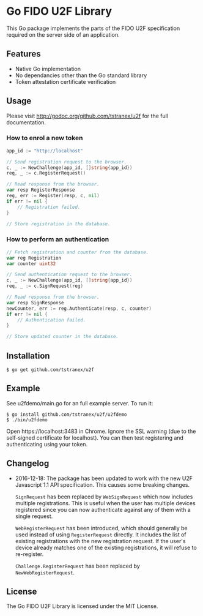 # Go FIDO U2F Library

This Go package implements the parts of the FIDO U2F specification required on
the server side of an application.

## Features

- Native Go implementation
- No dependancies other than the Go standard library
- Token attestation certificate verification

## Usage

Please visit http://godoc.org/github.com/tstranex/u2f for the full
documentation.

### How to enrol a new token

```go
app_id := "http://localhost"

// Send registration request to the browser.
c, _ := NewChallenge(app_id, []string{app_id})
req, _ := c.RegisterRequest()

// Read response from the browser.
var resp RegisterResponse
reg, err := Register(resp, c, nil)
if err != nil {
    // Registration failed.
}

// Store registration in the database.
```

### How to perform an authentication

```go
// Fetch registration and counter from the database.
var reg Registration
var counter uint32

// Send authentication request to the browser.
c, _ := NewChallenge(app_id, []string{app_id})
req, _ := c.SignRequest(reg)

// Read response from the browser.
var resp SignResponse
newCounter, err := reg.Authenticate(resp, c, counter)
if err != nil {
    // Authentication failed.
}

// Store updated counter in the database.
```

## Installation

```
$ go get github.com/tstranex/u2f
```

## Example

See u2fdemo/main.go for an full example server. To run it:

```
$ go install github.com/tstranex/u2f/u2fdemo
$ ./bin/u2fdemo
```

Open https://localhost:3483 in Chrome.
Ignore the SSL warning (due to the self-signed certificate for localhost).
You can then test registering and authenticating using your token.

## Changelog

- 2016-12-18: The package has been updated to work with the new
  U2F Javascript 1.1 API specification. This causes some breaking changes.

  `SignRequest` has been replaced by `WebSignRequest` which now includes
  multiple registrations. This is useful when the user has multiple devices
  registered since you can now authenticate against any of them with a single
  request.

  `WebRegisterRequest` has been introduced, which should generally be used
  instead of using `RegisterRequest` directly. It includes the list of existing
  registrations with the new registration request. If the user's device already
  matches one of the existing registrations, it will refuse to re-register.

  `Challenge.RegisterRequest` has been replaced by `NewWebRegisterRequest`.

## License

The Go FIDO U2F Library is licensed under the MIT License.
